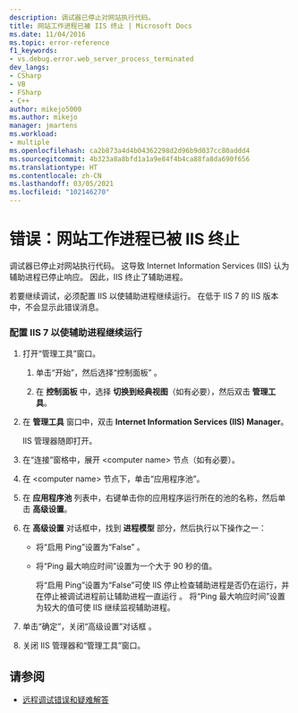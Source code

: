 ```yaml
---
description: 调试器已停止对网站执行代码。
title: 网站工作进程已被 IIS 终止 | Microsoft Docs
ms.date: 11/04/2016
ms.topic: error-reference
f1_keywords:
- vs.debug.error.web_server_process_terminated
dev_langs:
- CSharp
- VB
- FSharp
- C++
author: mikejo5000
ms.author: mikejo
manager: jmartens
ms.workload:
- multiple
ms.openlocfilehash: ca2b873a4d4b04362298d2d96b9d037cc80addd4
ms.sourcegitcommit: 4b323a8a8bfd1a1a9e84f4b4ca88fa8da690f656
ms.translationtype: HT
ms.contentlocale: zh-CN
ms.lasthandoff: 03/05/2021
ms.locfileid: "102146270"
---
```

# <a name="error-web-site-worker-process-has-been-terminated-by-iis"></a>错误：网站工作进程已被 IIS 终止
调试器已停止对网站执行代码。 这导致 Internet Information Services (IIS) 认为辅助进程已停止响应。 因此，IIS 终止了辅助进程。

 若要继续调试，必须配置 IIS 以使辅助进程继续运行。 在低于 IIS 7 的 IIS 版本中，不会显示此错误消息。

### <a name="to-configure-iis-7-to-allow-the-worker-process-to-continue"></a>配置 IIS 7 以使辅助进程继续运行

1. 打开“管理工具”窗口。

   1. 单击“开始”，然后选择“控制面板” 。

   2. 在 **控制面板** 中，选择 **切换到经典视图**（如有必要），然后双击 **管理工具**。

2. 在 **管理工具** 窗口中，双击 **Internet Information Services (IIS) Manager**。

    IIS 管理器随即打开。

3. 在“连接”窗格中，展开 \<computer name> 节点（如有必要）。

4. 在 \<computer name> 节点下，单击“应用程序池”。

5. 在 **应用程序池** 列表中，右键单击你的应用程序运行所在的池的名称，然后单击 **高级设置**。

6. 在 **高级设置** 对话框中，找到 **进程模型** 部分，然后执行以下操作之一：

   - 将“启用 Ping”设置为“False” 。

   - 将“Ping 最大响应时间”设置为一个大于 90 秒的值。

     将“启用 Ping”设置为“False”可使 IIS 停止检查辅助进程是否仍在运行，并在停止被调试进程前让辅助进程一直运行 。 将“Ping 最大响应时间”设置为较大的值可使 IIS 继续监视辅助进程。

7. 单击“确定”，关闭“高级设置”对话框 。

8. 关闭 IIS 管理器和“管理工具”窗口。

## <a name="see-also"></a>请参阅
- [远程调试错误和疑难解答](../debugger/remote-debugging-errors-and-troubleshooting.md)
